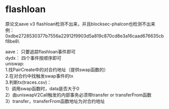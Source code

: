 # flashloan

原论文aave v3 flashloan检测不出来，并且blocksec-phalcon也检测不出来 \
例：0xdbe2728530377b7556a22912f9903d5a819c870cd8e3a16caad676635cbf8be8\

aave： 只要追踪flashloan事件即可\
dydx： 四个事件按顺序即可\
uniswap: \
1.找PairCreate中的对合约地址（提供swap函数的）\
         2.在对合约中找触发swap事件的tx\
         3.判断tx(traces.csv)：\
            1）调用swap函数时，data是否大于0\
            2）由uniswapV2Call触发的内部事务必须带transfer or transferFrom函数\
            3）transfer，transferFrom函数地址为对合约地址
